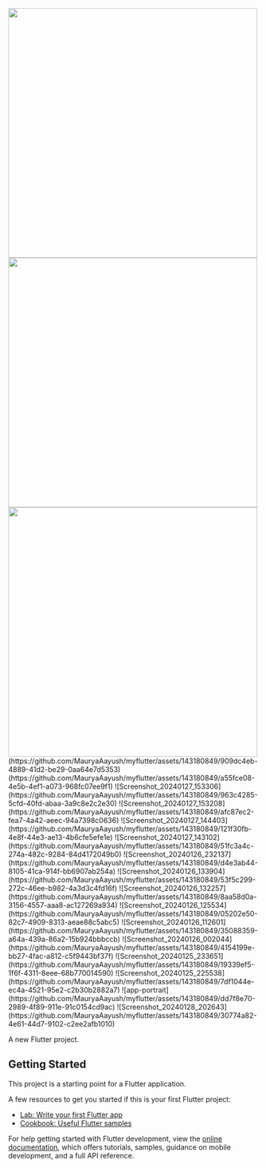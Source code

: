 
<img src = "https://github.com/MauryaAayush/myflutter/assets/143180849/bba0eb76-a115-4b5b-ac9d-136d23afdf0f" height = 500px>

<img src = "https://github.com/MauryaAayush/myflutter/assets/143180849/526896e6-29b0-48d2-ab49-ae8c12f224f7" height = 500px>

<img src = "https://github.com/MauryaAayush/myflutter/assets/143180849/6cd3e856-4595-443f-b18c-61a82bac16dd" height = 500px>
<br>
(https://github.com/MauryaAayush/myflutter/assets/143180849/909dc4eb-4889-41d2-be29-0aa64e7d5353)
(https://github.com/MauryaAayush/myflutter/assets/143180849/a55fce08-4e5b-4ef1-a073-968fc07ee9f1)
![Screenshot_20240127_153306](https://github.com/MauryaAayush/myflutter/assets/143180849/963c4285-5cfd-40fd-abaa-3a9c8e2c2e30)
![Screenshot_20240127_153208](https://github.com/MauryaAayush/myflutter/assets/143180849/afc87ec2-fea7-4a42-aeec-94a7398c0636)
![Screenshot_20240127_144403](https://github.com/MauryaAayush/myflutter/assets/143180849/121f30fb-4e8f-44e3-ae13-4b6cfe5efe1e)
![Screenshot_20240127_143102](https://github.com/MauryaAayush/myflutter/assets/143180849/51fc3a4c-274a-482c-9284-84d4172049b0)
![Screenshot_20240126_232137](https://github.com/MauryaAayush/myflutter/assets/143180849/d4e3ab44-8105-41ca-914f-bb6907ab254a)
![Screenshot_20240126_133904](https://github.com/MauryaAayush/myflutter/assets/143180849/53f5c299-272c-46ee-b982-4a3d3c4fd16f)
![Screenshot_20240126_132257](https://github.com/MauryaAayush/myflutter/assets/143180849/8aa58d0a-3156-4557-aaa8-ac127269a934)
![Screenshot_20240126_125534](https://github.com/MauryaAayush/myflutter/assets/143180849/05202e50-82c7-4909-8313-aeae88c5abc5)
![Screenshot_20240126_112601](https://github.com/MauryaAayush/myflutter/assets/143180849/35088359-a64a-439a-86a2-15b924bbbccb)
![Screenshot_20240126_002044](https://github.com/MauryaAayush/myflutter/assets/143180849/4154199e-bb27-4fac-a812-c5f9443bf37f)
![Screenshot_20240125_233651](https://github.com/MauryaAayush/myflutter/assets/143180849/19339ef5-1f6f-4311-8eee-68b770014590)
![Screenshot_20240125_225538](https://github.com/MauryaAayush/myflutter/assets/143180849/7df1044e-ec4a-4521-95e2-c2b30b2882a7)
![app-portrait](https://github.com/MauryaAayush/myflutter/assets/143180849/dd7f8e70-2989-4f89-911e-91c0154cd9ac)
![Screenshot_20240128_202643](https://github.com/MauryaAayush/myflutter/assets/143180849/30774a82-4e61-44d7-9102-c2ee2afb1010)



A new Flutter project.

## Getting Started

This project is a starting point for a Flutter application.

A few resources to get you started if this is your first Flutter project:

- [Lab: Write your first Flutter app](https://docs.flutter.dev/get-started/codelab)
- [Cookbook: Useful Flutter samples](https://docs.flutter.dev/cookbook)

For help getting started with Flutter development, view the
[online documentation](https://docs.flutter.dev/), which offers tutorials,
samples, guidance on mobile development, and a full API reference.
